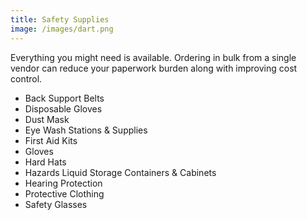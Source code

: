 ```yaml
---
title: Safety Supplies
image: /images/dart.png
---
```

Everything you might need is available. Ordering in bulk from a single vendor can reduce your paperwork burden along with improving cost control.
<!-- split -->
<ul>
  <li>Back Support Belts</li>
  <li>Disposable Gloves</li>
  <li>Dust Mask</li>
  <li>Eye Wash Stations & Supplies</li>
  <li>First Aid Kits</li>
  <li>Gloves</li>
  <li>Hard Hats</li>
  <li>Hazards Liquid Storage Containers & Cabinets</li>
  <li>Hearing Protection</li>
  <li>Protective Clothing</li>
  <li>Safety Glasses</li>
</ul>
